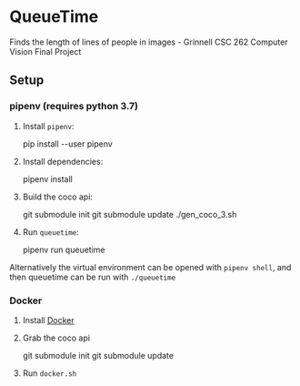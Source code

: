 # QueueTime
Finds the length of lines of people in images - Grinnell CSC 262 Computer Vision Final Project

## Setup
### pipenv (requires python 3.7)
1. Install `pipenv`:

    pip install --user pipenv

2. Install dependencies:

    pipenv install

3. Build the coco api:

   git submodule init
   git submodule update
   ./gen_coco_3.sh

4. Run `queuetime`:

    pipenv run queuetime

Alternatively the virtual environment can be opened with `pipenv shell`, and then queuetime can be run with `./queuetime`

### Docker
1. Install [Docker](https://www.docker.com/get-started)
2. Grab the coco api

   git submodule init
   git submodule update

3. Run `docker.sh`
